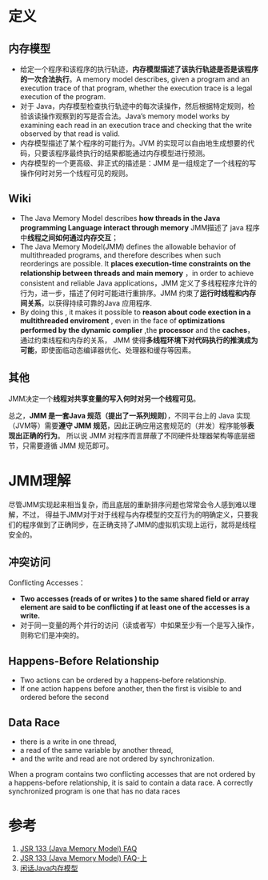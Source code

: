 # 定义
## 内存模型
- 给定一个程序和该程序的执行轨迹，**内存模型描述了该执行轨迹是否是该程序的一次合法执行**。A memory model describes, given a program and an execution trace of that program, whether the execution trace is a legal execution of the program. 
- 对于 Java，内存模型检查执行轨迹中的每次读操作，然后根据特定规则，检验该读操作观察到的写是否合法。Java’s memory model works by examining each read in an execution trace and checking that the write observed by that read is valid.
- 内存模型描述了某个程序的可能行为。JVM 的实现可以自由地生成想要的代码，只要该程序最终执行的结果都能通过内存模型进行预测。
- 内存模型的一个更高级、非正式的描述是：JMM 是一组规定了一个线程的写操作何时对另一个线程可见的规则。

## Wiki
- The Java Memory Model describes **how threads in the Java programming Language interact through memory** JMM描述了 java 程序中**线程之间如何通过内存交互**；
- The Java Memory Model(JMM) defines the allowable behavior of multithreaded programs, and therefore describes when such reorderings are possible. It **places execution-time constraints on the relationship between threads and main memory** ，in order to achieve consistent and reliable Java applications，JMM 定义了多线程程序允许的行为，进一步，描述了何时可能进行重排序。JMM 约束了**运行时线程和内存间关系**，以获得持续可靠的Java 应用程序. 
- By doing this , it makes it possible to **reason about  code exection in a multithreaded enviroment** , even in the face of **optimizations performed by the dynamic complier** ,the **processor** and the **caches**，通过约束线程和内存的关系， JMM 使得**多线程环境下对代码执行的推演成为可能**，即使面临动态编译器优化、处理器和缓存等因素。

## 其他
JMM决定一个**线程对共享变量的写入何时对另一个线程可见**。

总之，**JMM 是一套Java 规范（提出了一系列规则）**，不同平台上的 Java 实现（JVM等）需要**遵守 JMM 规范**，因此正确应用这套规范的（并发）程序能够**表现出正确的行为**。
所以说 JMM 对程序而言屏蔽了不同硬件处理器架构等底层细节，只需要遵循 JMM 规范即可。

# JMM理解
尽管JMM实现起来相当复杂，而且底层的重新排序问题也常常会令人感到难以理解，不过， 得益于JMM对于对于线程与内存模型的交互行为的明确定义，只要我们的程序做到了正确同步，在正确支持了JMM的虚拟机实现上运行，就将是线程安全的。

## 冲突访问
Conflicting Accesses：
- **Two accesses (reads of or writes ) to the same shared field or array element are said to be conflicting if at least one of the accesses is a write.**
- 对于同一变量的两个并行的访问（读或者写）中如果至少有一个是写入操作，则称它们是冲突的。

## Happens-Before Relationship
- Two actions can be ordered by a happens-before relationship. 
- If one action happens before another, then the first is visible to and ordered before the second

## Data Race 
- there is a write in one thread, 
- a read of the same variable by another thread, 
- and the write and read are not ordered by synchronization.

When a program contains two conflicting accesses that are not ordered by a happens-before relationship, it is said to contain a data race. A correctly synchronized program is one that has no data races





# 参考
1. [JSR 133 (Java Memory Model) FAQ](https://blog.csdn.net/lemon89/article/details/73695204)
2. [JSR 133 (Java Memory Model) FAQ-上](https://blog.csdn.net/u012005313/article/details/81226956)
3. [闲话Java内存模型](https://mp.weixin.qq.com/s?src=11&timestamp=1636688069&ver=3431&signature=WUpverIXBIGztegpRtx*DQAVohvnZHBv0WvV7GjDkUbwr6Fk7SzHdsMDsbHCfMKB7UzAW-OGCI3RudaaHU3kRgeYByXX52ZA15jMEFeCrgVdG8WsLbsbPgjaqRLUEmox&new=1)